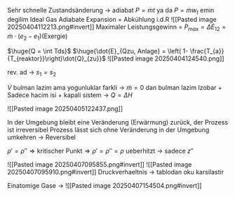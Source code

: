 Sehr schnelle Zustandsänderung -> adiabat
$P = \dot{m}t$ ya da $P = \dot{m}w_{t}$ emin degilim
Ideal Gas Adiabate Expansion = Abkühlung i.d.R
![[Pasted image 20250404112213.png#invert]]
Maximaler Leistungsgewinn = $P_{max} = \Delta \dot{E}_{12} =\dot{m}\cdot(e_{2}-e_{1}) \text{(Exergie)}$

$\huge{Q = \int Tds}$
$\huge{\dot{E}_{Qzu, Anlage} = \left( 1- \frac{T_{a}}{T_{reaktor}}\right)\dot{Q}_{zu}}$
![[Pasted image 20250404124540.png]]

rev. ad -> $s_{1} = s_{2}$

$\dot{V}$ bulman lazim ama yogunluklar farkli -> $\dot{m}=0$ dan bulman lazim
Izobar + Sadece hacim isi + kapali sistem -> $Q = \Delta H$

![[Pasted image 20250405122437.png]]

In der Umgebung bleibt eine Veränderung (Erwärmung) zurück, der Prozess ist irreversibel
Prozess lässt sich ohne Veränderung in der Umgebung umkehren -> Reversibel

$\rho' = \rho'' \Rightarrow \text{kritischer Punkt}\Rightarrow \rho' = \rho'' = \rho$ 
ueberhitzt -> sadece $z''$

![[Pasted image 20250407095855.png#invert]]
![[Pasted image 20250407095910.png#invert]]
Druckverhaeltnis -> tablodan oku karsilastir

Einatomige Gase -> ![[Pasted image 20250407154504.png#invert]]


